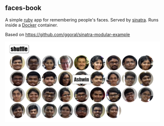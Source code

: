 
## faces-book
A simple [ruby](https://www.ruby-lang.org/en/) app for remembering people's faces.
Served by [sinatra](http://www.sinatrarb.com/).
Runs inside a [Docker](https://www.docker.com/) container.

Based on https://github.com/ggoral/sinatra-modular-example

![screenshot](/img/faces-book.png)
